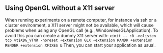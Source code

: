 ## Using OpenGL without a X11 server

When running experiments on a remote computer, for instance via ssh or a cluster environment, a X11 server might not be available, which will cause problems when using any OpenGL call (e.g., WindowlessGLApplication). To avoid this you can create a dummy X11 server with:
`xinit -- :0 -nolisten tcp vt$XDG_VTNR -noreset +extension GLX +extension RANDR +extension RENDER +extension XFIXES &`
Then, you can start your application as usual.
